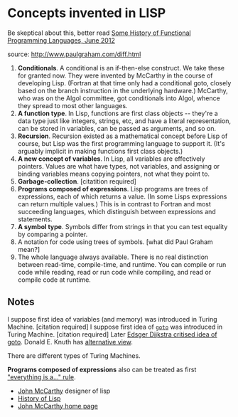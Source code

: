 # Concepts invented in LISP

Be skeptical about this, better read [Some History of Functional Programming Languages, June 2012](https://www.cs.kent.ac.uk/people/staff/dat/tfp12/tfp12.pdf)

source: http://www.paulgraham.com/diff.html

1. **Conditionals**. A conditional is an if-then-else construct. We take these for granted now. They were invented by McCarthy in the course of developing Lisp. (Fortran at that time only had a conditional goto, closely based on the branch instruction in the underlying hardware.) McCarthy, who was on the Algol committee, got conditionals into Algol, whence they spread to most other languages.
2. **A function type**. In Lisp, functions are first class objects -- they're a data type just like integers, strings, etc, and have a literal representation, can be stored in variables, can be passed as arguments, and so on.
3. **Recursion**. Recursion existed as a mathematical concept before Lisp of course, but Lisp was the first programming language to support it. (It's arguably implicit in making functions first class objects.)
4. **A new concept of variables**. In Lisp, all variables are effectively pointers. Values are what have types, not variables, and assigning or binding variables means copying pointers, not what they point to.
5. **Garbage-collection**. [citatition required]
6. **Programs composed of expressions**. Lisp programs are trees of expressions, each of which returns a value. (In some Lisps expressions can return multiple values.) This is in contrast to Fortran and most succeeding languages, which distinguish between expressions and statements.
7. **A symbol type**. Symbols differ from strings in that you can test equality by comparing a pointer.
8. A notation for code using trees of symbols. [what did Paul Graham mean?]
9. The whole language always available. There is no real distinction between read-time, compile-time, and runtime. You can compile or run code while reading, read or run code while compiling, and read or compile code at runtime.

## Notes

I suppose first idea of variables (and memory) was introduced in Turing Machine. [citation required]
I suppose first idea of [`goto`](https://en.wikipedia.org/wiki/Goto) was introduced in Turing Machine. [citation required]
Later [Edsger Dijkstra critised idea of goto](https://www.cs.utexas.edu/users/EWD/ewd02xx/EWD215.PDF).
Donald E. Knuth has [alternative view](http://web.archive.org/web/20130731202547/http://pplab.snu.ac.kr/courses/adv_pl05/papers/p261-knuth.pdf).

There are different types of Turing Machines.

**Programs composed of expressions** also can be treated as first ["everything is a..." rule](http://c2.com/cgi/wiki?EverythingIsa).

- [John McCarthy](https://en.wikipedia.org/wiki/John_McCarthy_%28computer_scientist%29) designer of lisp
- [History of Lisp](http://www-formal.stanford.edu/jmc/history/lisp/lisp.html)
- [John McCarthy home page](http://www-formal.stanford.edu/jmc/)

